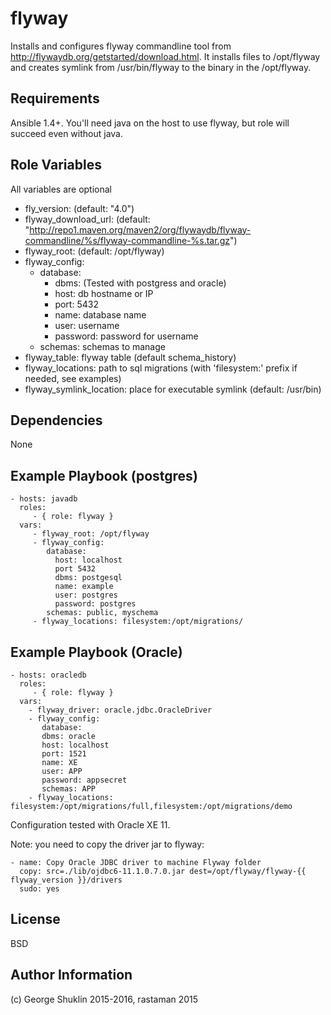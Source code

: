 flyway
=========

Installs and configures flyway commandline tool from http://flywaydb.org/getstarted/download.html. It installs files to /opt/flyway and creates symlink from /usr/bin/flyway to the binary in the /opt/flyway.


Requirements
------------

Ansible 1.4+. You'll need java on the host to use flyway, but role will succeed even without java.

Role Variables
--------------
All variables are optional

- fly\_version: (default: "4.0")
- flyway\_download\_url: (default: "http://repo1.maven.org/maven2/org/flywaydb/flyway-commandline/%s/flyway-commandline-%s.tar.gz")
- flyway\_root: (default: /opt/flyway)
- flyway\_config: 
  - database:
    - dbms:  (Tested with postgress and oracle)
    - host: db hostname or IP
    - port: 5432
    - name: database name
    - user: username
    - password: password for username
  - schemas: schemas to manage
- flyway\_table: flyway table (default schema\_history)
- flyway\_locations: path to sql migrations (with 'filesystem:' prefix if needed, see examples)
- flyway\_symlink\_location: place for executable symlink (default: /usr/bin)

Dependencies
------------

None

Example Playbook (postgres)
---------------------------

    - hosts: javadb
      roles:
         - { role: flyway }
      vars:
         - flyway_root: /opt/flyway
         - flyway_config:
            database: 
              host: localhost
              port 5432
              dbms: postgesql
              name: example
              user: postgres
              password: postgres
            schemas: public, myschema
         - flyway_locations: filesystem:/opt/migrations/
        
Example Playbook (Oracle)
-------------------------


    - hosts: oracledb
      roles:
         - { role: flyway }
      vars:
        - flyway_driver: oracle.jdbc.OracleDriver
        - flyway_config:
           database:
           dbms: oracle
           host: localhost
           port: 1521
           name: XE
           user: APP
           password: appsecret
           schemas: APP
        - flyway_locations: filesystem:/opt/migrations/full,filesystem:/opt/migrations/demo

Configuration tested with Oracle XE 11.

Note: you need to copy the driver jar to flyway:

```
- name: Copy Oracle JDBC driver to machine Flyway folder
  copy: src=./lib/ojdbc6-11.1.0.7.0.jar dest=/opt/flyway/flyway-{{ flyway_version }}/drivers
  sudo: yes
```

License
-------

BSD

Author Information
------------------

(c) George Shuklin 2015-2016, rastaman 2015
